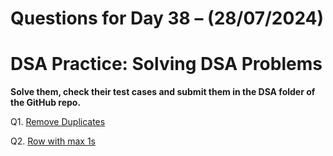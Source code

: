 # Questions for Day 38 – (28/07/2024)
# DSA Practice: Solving DSA Problems


**Solve them, check their test cases and submit them in the DSA folder of the GitHub repo.**

Q1. [Remove Duplicates](https://www.geeksforgeeks.org/problems/remove-duplicates3034/1)

Q2. [Row with max 1s](https://www.geeksforgeeks.org/problems/row-with-max-1s0023/1)
